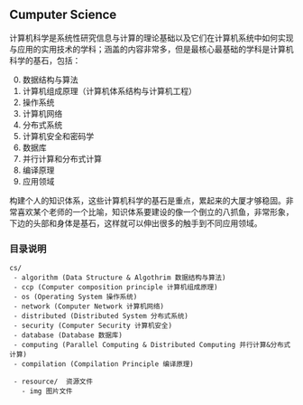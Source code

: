 ## Cumputer Science

计算机科学是系统性研究信息与计算的理论基础以及它们在计算机系统中如何实现与应用的实用技术的学科；涵盖的内容非常多，但是最核心最基础的学科是计算机科学的基石，包括：

0. 数据结构与算法
1. 计算机组成原理（计算机体系结构与计算机工程）
2. 操作系统
3. 计算机网络
4. 分布式系统
5. 计算机安全和密码学
6. 数据库
7. 并行计算和分布式计算
8. 编译原理
9. 应用领域

构建个人的知识体系，这些计算机科学的基石是重点，累起来的大厦才够稳固。非常喜欢某个老师的一个比喻，知识体系要建设的像一个倒立的八抓鱼，非常形象，下边的头部和身体是基石，这样就可以伸出很多的触手到不同应用领域。

### 目录说明

```
cs/
 - algorithm (Data Structure & Algothrim 数据结构与算法)
 - ccp (Computer composition principle 计算机组成原理)
 - os (Operating System 操作系统)
 - network (Computer Network 计算机网络)
 - distributed (Distributed System 分布式系统)
 - security (Computer Security 计算机安全)
 - database (Database 数据库)
 - computing (Parallel Computing & Distributed Computing 并行计算&分布式计算)
 - compilation (Compilation Principle 编译原理)

 - resource/  资源文件
   - img 图片文件
```
